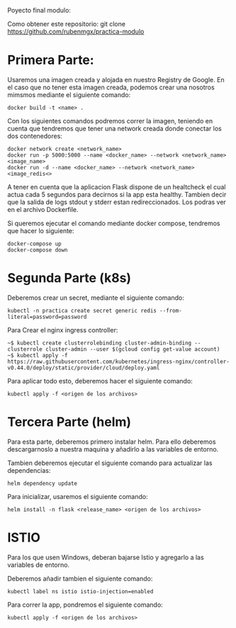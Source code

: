 Poyecto final modulo:

Como obtener este repositorio: git clone https://github.com/rubenmgx/practica-modulo

# Primera Parte:

Usaremos una imagen creada y alojada en nuestro Registry de Google. 
En el caso que no tener esta imagen creada, podemos crear una nosotros mimsmos mediante el siguiente comando:

```
docker build -t <name> .
```

Con los siguientes comandos podremos correr la imagen, teniendo en cuenta que tendremos que tener una network creada donde conectar los dos contenedores:

```
docker network create <network_name>
docker run -p 5000:5000 --name <docker_name> --network <network_name> <image_name>
docker run -d --name <docker_name> --network <network_name> <image_redis<>
```

A tener en cuenta que la aplicacion Flask dispone de un healtcheck el cual actua cada 5 segundos para decirnos si la app esta healthy.
Tambien decir que la salida de logs stdout y stderr estan redireccionados. Los podras ver en el archivo Dockerfile.

Si queremos ejecutar el comando mediante docker compose, tendremos que hacer lo siguiente:

```
docker-compose up
docker-compose down
```

# Segunda Parte (k8s)

Deberemos crear un secret, mediante el siguiente comando:

```
kubectl -n practica create secret generic redis --from-literal=password=password 
```

Para Crear el nginx ingress controller:

```
~$ kubectl create clusterrolebinding cluster-admin-binding --clusterrole cluster-admin --user $(gcloud config get-value account)
~$ kubectl apply -f https://raw.githubusercontent.com/kubernetes/ingress-nginx/controller-v0.44.0/deploy/static/provider/cloud/deploy.yaml
```

Para aplicar todo esto, deberemos hacer el siguiente comando:

```
kubectl apply -f <origen de los archivos>
```

# Tercera Parte (helm)

Para esta parte, deberemos primero instalar helm. Para ello deberemos descargarnoslo a nuestra maquina y añadirlo a las variables de entorno.

Tambien deberemos ejecutar el siguiente comando para actualizar las dependencias:

```
helm dependency update
```

Para inicializar, usaremos el siguiente comando:

```
helm install -n flask <release_name> <origen de los archivos>
```

# ISTIO

Para los que usen Windows, deberan bajarse Istio y agregarlo a las variables de entorno.

Deberemos añadir tambien el siguiente comando:

```
kubectl label ns istio istio-injection=enabled 
```

Para correr la app, pondremos el siguiente comando:

```
kubectl apply -f <origen de los archivos>
```

